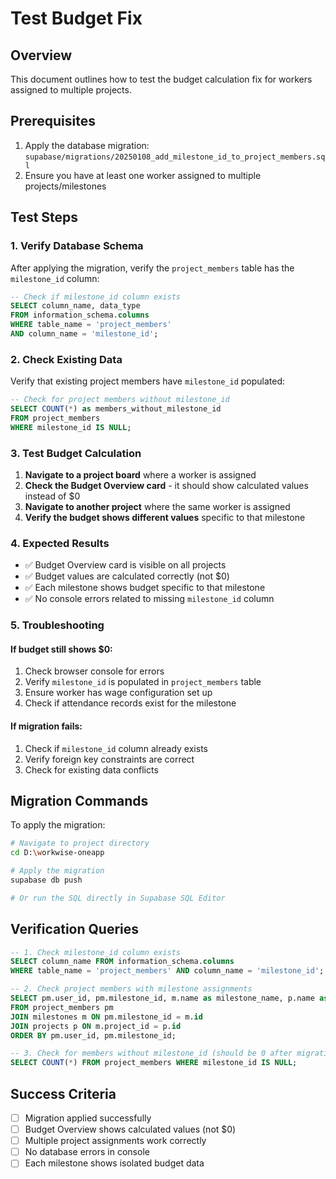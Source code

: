 # Test Budget Fix

## Overview

This document outlines how to test the budget calculation fix for workers assigned to multiple projects.

## Prerequisites

1. Apply the database migration: `supabase/migrations/20250108_add_milestone_id_to_project_members.sql`
2. Ensure you have at least one worker assigned to multiple projects/milestones

## Test Steps

### 1. Verify Database Schema

After applying the migration, verify the `project_members` table has the `milestone_id` column:

```sql
-- Check if milestone_id column exists
SELECT column_name, data_type
FROM information_schema.columns
WHERE table_name = 'project_members'
AND column_name = 'milestone_id';
```

### 2. Check Existing Data

Verify that existing project members have `milestone_id` populated:

```sql
-- Check for project members without milestone_id
SELECT COUNT(*) as members_without_milestone_id
FROM project_members
WHERE milestone_id IS NULL;
```

### 3. Test Budget Calculation

1. **Navigate to a project board** where a worker is assigned
2. **Check the Budget Overview card** - it should show calculated values instead of $0
3. **Navigate to another project** where the same worker is assigned
4. **Verify the budget shows different values** specific to that milestone

### 4. Expected Results

- ✅ Budget Overview card is visible on all projects
- ✅ Budget values are calculated correctly (not $0)
- ✅ Each milestone shows budget specific to that milestone
- ✅ No console errors related to missing `milestone_id` column

### 5. Troubleshooting

#### If budget still shows $0:

1. Check browser console for errors
2. Verify `milestone_id` is populated in `project_members` table
3. Ensure worker has wage configuration set up
4. Check if attendance records exist for the milestone

#### If migration fails:

1. Check if `milestone_id` column already exists
2. Verify foreign key constraints are correct
3. Check for existing data conflicts

## Migration Commands

To apply the migration:

```bash
# Navigate to project directory
cd D:\workwise-oneapp

# Apply the migration
supabase db push

# Or run the SQL directly in Supabase SQL Editor
```

## Verification Queries

```sql
-- 1. Check milestone_id column exists
SELECT column_name FROM information_schema.columns
WHERE table_name = 'project_members' AND column_name = 'milestone_id';

-- 2. Check project members with milestone assignments
SELECT pm.user_id, pm.milestone_id, m.name as milestone_name, p.name as project_name
FROM project_members pm
JOIN milestones m ON pm.milestone_id = m.id
JOIN projects p ON m.project_id = p.id
ORDER BY pm.user_id, pm.milestone_id;

-- 3. Check for members without milestone_id (should be 0 after migration)
SELECT COUNT(*) FROM project_members WHERE milestone_id IS NULL;
```

## Success Criteria

- [ ] Migration applied successfully
- [ ] Budget Overview shows calculated values (not $0)
- [ ] Multiple project assignments work correctly
- [ ] No database errors in console
- [ ] Each milestone shows isolated budget data
